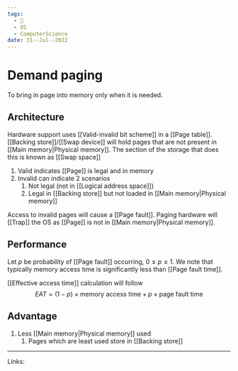 ```yaml
---
tags:
  - 🌱
  - OS
  - ComputerScience 
date: 31--Jul--2022
---
```


# Demand paging

To bring in page into memory only when it is needed.

## Architecture

Hardware support uses [[Valid-invalid bit scheme]] in a [[Page table]]. [[Backing store]]/[[Swap device]] will hold pages that are not present in [[Main memory|Physical memory]]. The section of the storage that does this is known as [[Swap space]]

1. Valid indicates [[Page]] is legal and in memory
2. Invalid can indicate 2 scenarios
    1. Not legal (not in [[Logical address space]])
    2. Legal in [[Backing store]] but not loaded in [[Main memory|Physical memory]]

Access to invalid pages will cause a [[Page fault]]. Paging hardware will [[Trap]] the OS as [[Page]] is not in [[Main memory|Physical memory]].

## Performance

Let $p$ be probability of [[Page fault]] occurring, $0 \le p \le 1$. We note that typically memory access time is significantly less than [[Page fault time]].

[[Effective access time]] calculation will follow
$$EAT = (1-p) \times \text{memory access time} + p \times \text{page fault time}$$

## Advantage

1. Less [[Main memory|Physical memory]] used
    1. Pages which are least used store in [[Backing store]]

---
Links: 